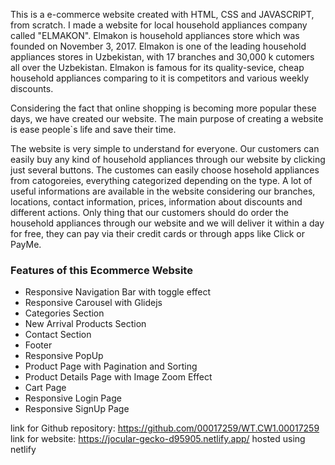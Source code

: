 This is a e-commerce website created with HTML, CSS and JAVASCRIPT, from scratch. I made a website for local household appliances company called "ELMAKON". Elmakon is household appliances store which was founded on November 3, 2017. Elmakon is one of the leading household appliances stores in Uzbekistan, with 17 branches and 30,000 k cutomers all over the Uzbekistan. Elmakon is famous for its quality-sevice, cheap household appliances comparing to it is competitors and various weekly discounts. 

Considering the fact that online shopping is becoming more popular these days, we have created our website. The main purpose of creating a website is ease people`s life and save their time. 

The website is very simple to understand for everyone. Our customers can easily buy any kind of household appliances through our website by clicking just several buttons. The customes can easily choose hosehold appliances from catogoreies, everything categorized depending on the type. A lot of useful informations are available in the website considering our branches, locations, contact information, prices, information about discounts and different actions. Only thing that our customers should do order the household appliances through our website and we will deliver it within a day for free, they can pay via their credit cards or through apps like Click or PayMe.


### Features of this Ecommerce Website

- Responsive Navigation Bar with toggle effect
- Responsive Carousel with Glidejs
- Categories Section
- New Arrival Products Section
- Contact Section
- Footer
- Responsive PopUp
- Product Page with Pagination and Sorting
- Product Details Page with Image Zoom Effect
- Cart Page
- Responsive Login Page
- Responsive SignUp Page

link for Github repository: https://github.com/00017259/WT.CW1.00017259
link for website: https://jocular-gecko-d95905.netlify.app/ 
hosted using netlify